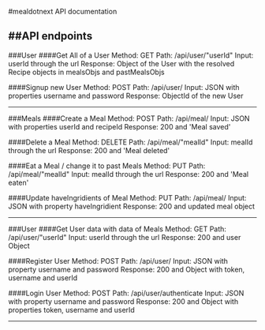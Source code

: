 #mealdotnext API documentation


##API endpoints
--------------------------------------------------------------

###User
####Get All of a User
Method: GET
Path: /api/user/"userId"
Input: userId through the url
Response: Object of the User with the resolved Recipe objects in mealsObjs and pastMealsObjs

####Signup new User
Method: POST
Path: /api/user/
Input: JSON with properties username and password
Response: ObjectId of the new User

--------------------------------------------------------------

###Meals
####Create a Meal
Method: POST
Path: /api/meal/
Input: JSON with properties userId and recipeId
Response: 200 and 'Meal saved'

####Delete a Meal
Method: DELETE
Path: /api/meal/"mealId"
Input: mealId through the url
Response: 200 and 'Meal deleted'

####Eat a Meal / change it to past Meals
Method: PUT
Path: /api/meal/"mealId"
Input: mealId through the url
Response: 200 and 'Meal eaten'

####Update haveIngridients of Meal
Method: PUT
Path: /api/meal/
Input: JSON with property haveIngridient
Response: 200 and updated meal object

--------------------------------------------------------------

###User
####Get User data with data of Meals
Method: GET
Path: /api/user/"userId"
Input: userId through the url
Response: 200 and user Object

####Register User
Method: POST
Path: /api/user/
Input: JSON with property username and password
Response: 200 and Object with token, username and userId

####Login User
Method: POST
Path: /api/user/authenticate
Input: JSON with property username and password
Response: 200 and Object with properties token, username and userId

--------------------------------------------------------------




